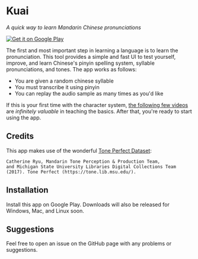 # Kuai

*A quick way to learn Mandarin Chinese pronunciations*

<a href='https://play.google.com/store/apps/details?id=io.github.recursivecorruption.kuai&pcampaignid=MKT-Other-global-all-co-prtnr-py-PartBadge-Mar2515-1'><img alt='Get it on Google Play' src='https://play.google.com/intl/en_us/badges/images/generic/en_badge_web_generic.png'/></a>

The first and most important step in learning a language is to learn the pronunciation. This tool provides a simple and fast UI to test yourself, improve, and learn Chinese's pinyin spelling system, syllable pronunciations, and tones. The app works as follows:

 - You are given a random chinese  syllable
 - You must transcribe it using pinyin
 - You can replay the audio sample as many times as you'd like

If this is your first time with the character system, [the following few videos](https://www.youtube.com/playlist?list=PLwnMJpcMKuIoG-YfTaGjmVBMLyVYkL6Cf) are *infinitely valuable* in teaching the basics. After that, you're ready to start using the app.

## Credits

This app makes use of the wonderful [Tone Perfect Dataset](https://tone.lib.msu.edu/):
```
Catherine Ryu, Mandarin Tone Perception & Production Team,
and Michigan State University Libraries Digital Collections Team (2017). Tone Perfect (https://tone.lib.msu.edu/).
```

## Installation

Install this app on Google Play. Downloads will also be released for Windows, Mac, and Linux soon.

## Suggestions

Feel free to open an issue on the GitHub page with any problems or suggestions.



